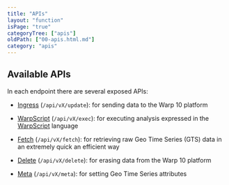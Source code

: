 ```yaml
---
title: "APIs"
layout: "function"
isPage: "true"
categoryTree: ["apis"]
oldPath: ["00-apis.html.md"]
category: "apis"
---
```



## Available APIs

In each endpoint there are several exposed APIs:

* [Ingress](ingress)  (`/api/vX/update`): for sending data to the Warp 10 platform

* [WarpScript](warpscript) (`/api/vX/exec`): for executing analysis expressed in the [WarpScript](../warpscript/concepts) language

* [Fetch](fetch) (`/api/vX/fetch`): for retrieving raw Geo Time Series (GTS) data in an extremely quick an efficient way

* [Delete](delete) (`/api/vX/delete`): for erasing data from the Warp 10 platform

* [Meta](meta) (`/api/vX/meta`): for setting Geo Time Series attributes
